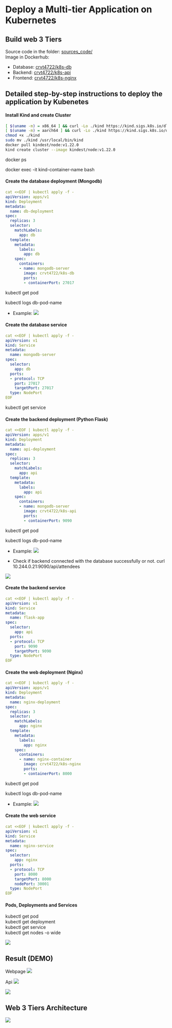 # Deploy a Multi-tier Application on Kubernetes

## Build web 3 Tiers

Source code in the folder: [sources_code/](https://github.com/crvt4722/Viettel-Digital-Talent-2023/tree/kubenetes/5.Kubenetes/PhamVanToi/sources_code)  
Image in Dockerhub:
- Database: [crvt4722/k8s-db](https://hub.docker.com/repository/docker/crvt4722/k8s-db/general)
- Backend: [crvt4722/k8s-api](https://hub.docker.com/repository/docker/crvt4722/k8s-api/general)
- Frontend: [crvt4722/k8s-nginx](https://hub.docker.com/repository/docker/crvt4722/k8s-nginx/general)

## Detailed step-by-step instructions to deploy the application by Kubenetes

#### Install Kind and create Cluster
```sh
[ $(uname -m) = x86_64 ] && curl -Lo ./kind https://kind.sigs.k8s.io/dl/v0.19.0/kind-linux-amd64
[ $(uname -m) = aarch64 ] && curl -Lo ./kind https://kind.sigs.k8s.io/dl/v0.19.0/kind-linux-arm64
chmod +x ./kind
sudo mv ./kind /usr/local/bin/kind
docker pull kindest/node:v1.22.0
kind create cluster --image kindest/node:v1.22.0
```

docker ps

docker exec -it kind-container-name bash

#### Create the database deployment (Mongodb)

```yaml
cat <<EOF | kubectl apply -f -
apiVersion: apps/v1
kind: Deployment
metadata:
  name: db-deployment
spec:
  replicas: 3
  selector:
    matchLabels:
      app: db
  template:
    metadata:
      labels:
        app: db
    spec:
      containers:
      - name: mongodb-server
        image: crvt4722/k8s-db
        ports:
        - containerPort: 27017
```
kubectl get pod

kubectl logs db-pod-name

- Example:
![](images/db-deployment.png)

#### Create the database service 

```yaml
cat <<EOF | kubectl apply -f -
apiVersion: v1
kind: Service
metadata:
  name: mongodb-server
spec:
  selector:
    app: db
  ports:
  - protocol: TCP
    port: 27017
    targetPort: 27017
  type: NodePort
EOF
```

kubectl get service 

#### Create the backend deployment (Python Flask)
```yaml
cat <<EOF | kubectl apply -f -
apiVersion: apps/v1
kind: Deployment
metadata:
  name: api-deployment
spec:
  replicas: 3
  selector:
    matchLabels:
      app: api
  template:
    metadata:
      labels:
        app: api
    spec:
      containers:
      - name: mongodb-server
        image: crvt4722/k8s-api
        ports:
        - containerPort: 9090
```

kubectl get pod

kubectl logs db-pod-name

- Example:
![](images/api-deployment.png)

- Check if backend connected with the database successfully or not.
curl 10.244.0.21:9090/api/attendees

![](images/api-internal.png)

#### Create the backend service
```yaml
cat <<EOF | kubectl apply -f -
apiVersion: v1
kind: Service
metadata:
  name: flask-app
spec:
  selector:
    app: api
  ports:
  - protocol: TCP
    port: 9090
    targetPort: 9090
  type: NodePort
EOF  
```

#### Create the web deployment (Nginx)
```yaml
cat <<EOF | kubectl apply -f -
apiVersion: apps/v1
kind: Deployment
metadata:
  name: nginx-deployment
spec:
  replicas: 3
  selector:
    matchLabels:
      app: nginx
  template:
    metadata:
      labels:
        app: nginx
    spec:
      containers:
      - name: nginx-container
        image: crvt4722/k8s-nginx
        ports:
        - containerPort: 8000
```

kubectl get pod

kubectl logs db-pod-name

- Example:
![](images/web-deployment.png)

#### Create the web service 
```yaml
cat <<EOF | kubectl apply -f -
apiVersion: v1
kind: Service
metadata:
  name: nginx-service
spec:
  selector:
    app: nginx
  ports:
  - protocol: TCP
    port: 8000
    targetPort: 8000
    nodePort: 30001
  type: NodePort
EOF
```

#### Pods, Deployments and Services
kubectl get pod  
kubectl get deployment  
kubectl get service  
kubectl get nodes -o wide  

![](images/pod-dep-ser.png)

## Result (DEMO)
Webpage
![](images/web-demo.png)

Api
![](images/api-demo.png)


![](images/api-demo2.png)

## Web 3 Tiers Architecture
![](images/web-architecture.jpg)

